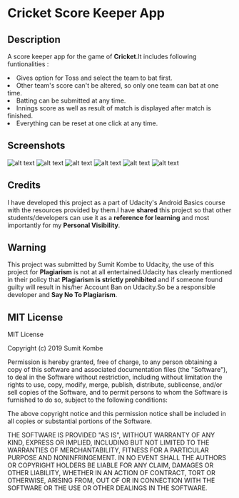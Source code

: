 # Cricket Score Keeper App
## Description  
A score keeper app for the game of **Cricket**.It includes following funtionalities :  
<dl>
  <li>Gives option for Toss and select the team to bat first.</li>
  <li>Other team's score can't be altered, so only one team can bat at one time.</li>
  <li>Batting can be submitted at any time.</li>
  <li>Innings score as well as result of match is displayed after match is finished.</li>
  <li>Everything can be reset at one click at any time.</li>
</dl>  

## Screenshots  

![alt text](Design/Home.png "Initial state of App.")
![alt text](Design/cskbat.png "Displays message when non-batting team's score buttons are clicked.")
![alt text](Design/allout.png "Message displayed when batting team is All Out.")
![alt text](Design/endbat1.png "Displays total score of batting team and also target.")
![alt text](Design/win.png "Displays message when target is achieved and still score buttons are clicked.")
![alt text](Design/result.png "Displays Result of match and a message to reset if still buttons are clicked.")  

## **Credits**
I have developed this project as a part of Udacity's Android Basics course with the resources provided by them.I have **shared** this project so that other students/developers can use it as a **reference for learning** and most importantly for my **Personal Visibility**.  

## **Warning**  
This project was submitted by Sumit Kombe to Udacity, the use of this project for **Plagiarism** is not at all entertained.Udacity has clearly mentioned in their policy that **Plagiarism is strictly prohibited** and if someone found guilty will result in his/her Account Ban on Udacity.So be a responsible developer and **Say No To Plagiarism**.  

## MIT License  

MIT License

Copyright (c) 2019 Sumit Kombe

Permission is hereby granted, free of charge, to any person obtaining a copy
of this software and associated documentation files (the "Software"), to deal
in the Software without restriction, including without limitation the rights
to use, copy, modify, merge, publish, distribute, sublicense, and/or sell
copies of the Software, and to permit persons to whom the Software is
furnished to do so, subject to the following conditions:

The above copyright notice and this permission notice shall be included in all
copies or substantial portions of the Software.

THE SOFTWARE IS PROVIDED "AS IS", WITHOUT WARRANTY OF ANY KIND, EXPRESS OR
IMPLIED, INCLUDING BUT NOT LIMITED TO THE WARRANTIES OF MERCHANTABILITY,
FITNESS FOR A PARTICULAR PURPOSE AND NONINFRINGEMENT. IN NO EVENT SHALL THE
AUTHORS OR COPYRIGHT HOLDERS BE LIABLE FOR ANY CLAIM, DAMAGES OR OTHER
LIABILITY, WHETHER IN AN ACTION OF CONTRACT, TORT OR OTHERWISE, ARISING FROM,
OUT OF OR IN CONNECTION WITH THE SOFTWARE OR THE USE OR OTHER DEALINGS IN THE
SOFTWARE.

